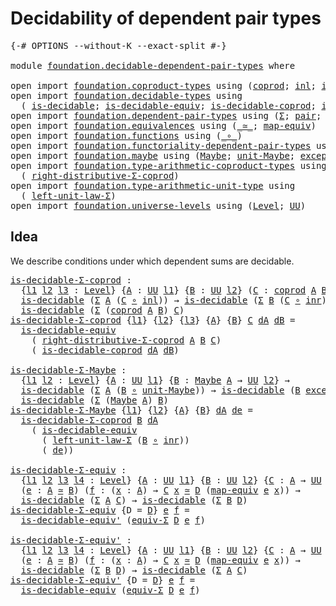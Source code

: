 # Decidability of dependent pair types

<pre class="Agda"><a id="49" class="Symbol">{-#</a> <a id="53" class="Keyword">OPTIONS</a> <a id="61" class="Pragma">--without-K</a> <a id="73" class="Pragma">--exact-split</a> <a id="87" class="Symbol">#-}</a>

<a id="92" class="Keyword">module</a> <a id="99" href="foundation.decidable-dependent-pair-types.html" class="Module">foundation.decidable-dependent-pair-types</a> <a id="141" class="Keyword">where</a>

<a id="148" class="Keyword">open</a> <a id="153" class="Keyword">import</a> <a id="160" href="foundation.coproduct-types.html" class="Module">foundation.coproduct-types</a> <a id="187" class="Keyword">using</a> <a id="193" class="Symbol">(</a><a id="194" href="foundation.coproduct-types.html#1168" class="Datatype">coprod</a><a id="200" class="Symbol">;</a> <a id="202" href="foundation.coproduct-types.html#1239" class="InductiveConstructor">inl</a><a id="205" class="Symbol">;</a> <a id="207" href="foundation.coproduct-types.html#1262" class="InductiveConstructor">inr</a><a id="210" class="Symbol">)</a>
<a id="212" class="Keyword">open</a> <a id="217" class="Keyword">import</a> <a id="224" href="foundation.decidable-types.html" class="Module">foundation.decidable-types</a> <a id="251" class="Keyword">using</a>
  <a id="259" class="Symbol">(</a> <a id="261" href="foundation.decidable-types.html#1905" class="Function">is-decidable</a><a id="273" class="Symbol">;</a> <a id="275" href="foundation.decidable-types.html#5701" class="Function">is-decidable-equiv</a><a id="293" class="Symbol">;</a> <a id="295" href="foundation.decidable-types.html#2953" class="Function">is-decidable-coprod</a><a id="314" class="Symbol">;</a> <a id="316" href="foundation.decidable-types.html#5847" class="Function">is-decidable-equiv&#39;</a><a id="335" class="Symbol">)</a>
<a id="337" class="Keyword">open</a> <a id="342" class="Keyword">import</a> <a id="349" href="foundation.dependent-pair-types.html" class="Module">foundation.dependent-pair-types</a> <a id="381" class="Keyword">using</a> <a id="387" class="Symbol">(</a><a id="388" href="foundation-core.dependent-pair-types.html#502" class="Record">Σ</a><a id="389" class="Symbol">;</a> <a id="391" href="foundation-core.dependent-pair-types.html#575" class="InductiveConstructor">pair</a><a id="395" class="Symbol">;</a> <a id="397" href="foundation-core.dependent-pair-types.html#592" class="Field">pr1</a><a id="400" class="Symbol">;</a> <a id="402" href="foundation-core.dependent-pair-types.html#604" class="Field">pr2</a><a id="405" class="Symbol">)</a>
<a id="407" class="Keyword">open</a> <a id="412" class="Keyword">import</a> <a id="419" href="foundation.equivalences.html" class="Module">foundation.equivalences</a> <a id="443" class="Keyword">using</a> <a id="449" class="Symbol">(</a><a id="450" href="foundation-core.equivalences.html#1608" class="Function Operator">_≃_</a><a id="453" class="Symbol">;</a> <a id="455" href="foundation-core.equivalences.html#1808" class="Function">map-equiv</a><a id="464" class="Symbol">)</a>
<a id="466" class="Keyword">open</a> <a id="471" class="Keyword">import</a> <a id="478" href="foundation.functions.html" class="Module">foundation.functions</a> <a id="499" class="Keyword">using</a> <a id="505" class="Symbol">(</a><a id="506" href="foundation-core.functions.html#407" class="Function Operator">_∘_</a><a id="509" class="Symbol">)</a>
<a id="511" class="Keyword">open</a> <a id="516" class="Keyword">import</a> <a id="523" href="foundation.functoriality-dependent-pair-types.html" class="Module">foundation.functoriality-dependent-pair-types</a> <a id="569" class="Keyword">using</a> <a id="575" class="Symbol">(</a><a id="576" href="foundation-core.functoriality-dependent-pair-types.html#10421" class="Function">equiv-Σ</a><a id="583" class="Symbol">)</a>
<a id="585" class="Keyword">open</a> <a id="590" class="Keyword">import</a> <a id="597" href="foundation.maybe.html" class="Module">foundation.maybe</a> <a id="614" class="Keyword">using</a> <a id="620" class="Symbol">(</a><a id="621" href="foundation.maybe.html#1449" class="Function">Maybe</a><a id="626" class="Symbol">;</a> <a id="628" href="foundation.maybe.html#1508" class="Function">unit-Maybe</a><a id="638" class="Symbol">;</a> <a id="640" href="foundation.maybe.html#1576" class="Function">exception-Maybe</a><a id="655" class="Symbol">)</a>
<a id="657" class="Keyword">open</a> <a id="662" class="Keyword">import</a> <a id="669" href="foundation.type-arithmetic-coproduct-types.html" class="Module">foundation.type-arithmetic-coproduct-types</a> <a id="712" class="Keyword">using</a>
  <a id="720" class="Symbol">(</a> <a id="722" href="foundation.type-arithmetic-coproduct-types.html#5409" class="Function">right-distributive-Σ-coprod</a><a id="749" class="Symbol">)</a>
<a id="751" class="Keyword">open</a> <a id="756" class="Keyword">import</a> <a id="763" href="foundation.type-arithmetic-unit-type.html" class="Module">foundation.type-arithmetic-unit-type</a> <a id="800" class="Keyword">using</a>
  <a id="808" class="Symbol">(</a> <a id="810" href="foundation.type-arithmetic-unit-type.html#1542" class="Function">left-unit-law-Σ</a><a id="825" class="Symbol">)</a>
<a id="827" class="Keyword">open</a> <a id="832" class="Keyword">import</a> <a id="839" href="foundation.universe-levels.html" class="Module">foundation.universe-levels</a> <a id="866" class="Keyword">using</a> <a id="872" class="Symbol">(</a><a id="873" href="Agda.Primitive.html#597" class="Postulate">Level</a><a id="878" class="Symbol">;</a> <a id="880" href="foundation-core.universe-levels.html#222" class="Primitive">UU</a><a id="882" class="Symbol">)</a>
</pre>
## Idea

We describe conditions under which dependent sums are decidable.

<pre class="Agda"><a id="is-decidable-Σ-coprod"></a><a id="972" href="foundation.decidable-dependent-pair-types.html#972" class="Function">is-decidable-Σ-coprod</a> <a id="994" class="Symbol">:</a>
  <a id="998" class="Symbol">{</a><a id="999" href="foundation.decidable-dependent-pair-types.html#999" class="Bound">l1</a> <a id="1002" href="foundation.decidable-dependent-pair-types.html#1002" class="Bound">l2</a> <a id="1005" href="foundation.decidable-dependent-pair-types.html#1005" class="Bound">l3</a> <a id="1008" class="Symbol">:</a> <a id="1010" href="Agda.Primitive.html#597" class="Postulate">Level</a><a id="1015" class="Symbol">}</a> <a id="1017" class="Symbol">{</a><a id="1018" href="foundation.decidable-dependent-pair-types.html#1018" class="Bound">A</a> <a id="1020" class="Symbol">:</a> <a id="1022" href="foundation-core.universe-levels.html#222" class="Primitive">UU</a> <a id="1025" href="foundation.decidable-dependent-pair-types.html#999" class="Bound">l1</a><a id="1027" class="Symbol">}</a> <a id="1029" class="Symbol">{</a><a id="1030" href="foundation.decidable-dependent-pair-types.html#1030" class="Bound">B</a> <a id="1032" class="Symbol">:</a> <a id="1034" href="foundation-core.universe-levels.html#222" class="Primitive">UU</a> <a id="1037" href="foundation.decidable-dependent-pair-types.html#1002" class="Bound">l2</a><a id="1039" class="Symbol">}</a> <a id="1041" class="Symbol">(</a><a id="1042" href="foundation.decidable-dependent-pair-types.html#1042" class="Bound">C</a> <a id="1044" class="Symbol">:</a> <a id="1046" href="foundation.coproduct-types.html#1168" class="Datatype">coprod</a> <a id="1053" href="foundation.decidable-dependent-pair-types.html#1018" class="Bound">A</a> <a id="1055" href="foundation.decidable-dependent-pair-types.html#1030" class="Bound">B</a> <a id="1057" class="Symbol">→</a> <a id="1059" href="foundation-core.universe-levels.html#222" class="Primitive">UU</a> <a id="1062" href="foundation.decidable-dependent-pair-types.html#1005" class="Bound">l3</a><a id="1064" class="Symbol">)</a> <a id="1066" class="Symbol">→</a>
  <a id="1070" href="foundation.decidable-types.html#1905" class="Function">is-decidable</a> <a id="1083" class="Symbol">(</a><a id="1084" href="foundation-core.dependent-pair-types.html#502" class="Record">Σ</a> <a id="1086" href="foundation.decidable-dependent-pair-types.html#1018" class="Bound">A</a> <a id="1088" class="Symbol">(</a><a id="1089" href="foundation.decidable-dependent-pair-types.html#1042" class="Bound">C</a> <a id="1091" href="foundation-core.functions.html#407" class="Function Operator">∘</a> <a id="1093" href="foundation.coproduct-types.html#1239" class="InductiveConstructor">inl</a><a id="1096" class="Symbol">))</a> <a id="1099" class="Symbol">→</a> <a id="1101" href="foundation.decidable-types.html#1905" class="Function">is-decidable</a> <a id="1114" class="Symbol">(</a><a id="1115" href="foundation-core.dependent-pair-types.html#502" class="Record">Σ</a> <a id="1117" href="foundation.decidable-dependent-pair-types.html#1030" class="Bound">B</a> <a id="1119" class="Symbol">(</a><a id="1120" href="foundation.decidable-dependent-pair-types.html#1042" class="Bound">C</a> <a id="1122" href="foundation-core.functions.html#407" class="Function Operator">∘</a> <a id="1124" href="foundation.coproduct-types.html#1262" class="InductiveConstructor">inr</a><a id="1127" class="Symbol">))</a> <a id="1130" class="Symbol">→</a>
  <a id="1134" href="foundation.decidable-types.html#1905" class="Function">is-decidable</a> <a id="1147" class="Symbol">(</a><a id="1148" href="foundation-core.dependent-pair-types.html#502" class="Record">Σ</a> <a id="1150" class="Symbol">(</a><a id="1151" href="foundation.coproduct-types.html#1168" class="Datatype">coprod</a> <a id="1158" href="foundation.decidable-dependent-pair-types.html#1018" class="Bound">A</a> <a id="1160" href="foundation.decidable-dependent-pair-types.html#1030" class="Bound">B</a><a id="1161" class="Symbol">)</a> <a id="1163" href="foundation.decidable-dependent-pair-types.html#1042" class="Bound">C</a><a id="1164" class="Symbol">)</a>
<a id="1166" href="foundation.decidable-dependent-pair-types.html#972" class="Function">is-decidable-Σ-coprod</a> <a id="1188" class="Symbol">{</a><a id="1189" href="foundation.decidable-dependent-pair-types.html#1189" class="Bound">l1</a><a id="1191" class="Symbol">}</a> <a id="1193" class="Symbol">{</a><a id="1194" href="foundation.decidable-dependent-pair-types.html#1194" class="Bound">l2</a><a id="1196" class="Symbol">}</a> <a id="1198" class="Symbol">{</a><a id="1199" href="foundation.decidable-dependent-pair-types.html#1199" class="Bound">l3</a><a id="1201" class="Symbol">}</a> <a id="1203" class="Symbol">{</a><a id="1204" href="foundation.decidable-dependent-pair-types.html#1204" class="Bound">A</a><a id="1205" class="Symbol">}</a> <a id="1207" class="Symbol">{</a><a id="1208" href="foundation.decidable-dependent-pair-types.html#1208" class="Bound">B</a><a id="1209" class="Symbol">}</a> <a id="1211" href="foundation.decidable-dependent-pair-types.html#1211" class="Bound">C</a> <a id="1213" href="foundation.decidable-dependent-pair-types.html#1213" class="Bound">dA</a> <a id="1216" href="foundation.decidable-dependent-pair-types.html#1216" class="Bound">dB</a> <a id="1219" class="Symbol">=</a>
  <a id="1223" href="foundation.decidable-types.html#5701" class="Function">is-decidable-equiv</a>
    <a id="1246" class="Symbol">(</a> <a id="1248" href="foundation.type-arithmetic-coproduct-types.html#5409" class="Function">right-distributive-Σ-coprod</a> <a id="1276" href="foundation.decidable-dependent-pair-types.html#1204" class="Bound">A</a> <a id="1278" href="foundation.decidable-dependent-pair-types.html#1208" class="Bound">B</a> <a id="1280" href="foundation.decidable-dependent-pair-types.html#1211" class="Bound">C</a><a id="1281" class="Symbol">)</a>
    <a id="1287" class="Symbol">(</a> <a id="1289" href="foundation.decidable-types.html#2953" class="Function">is-decidable-coprod</a> <a id="1309" href="foundation.decidable-dependent-pair-types.html#1213" class="Bound">dA</a> <a id="1312" href="foundation.decidable-dependent-pair-types.html#1216" class="Bound">dB</a><a id="1314" class="Symbol">)</a>

<a id="is-decidable-Σ-Maybe"></a><a id="1317" href="foundation.decidable-dependent-pair-types.html#1317" class="Function">is-decidable-Σ-Maybe</a> <a id="1338" class="Symbol">:</a>
  <a id="1342" class="Symbol">{</a><a id="1343" href="foundation.decidable-dependent-pair-types.html#1343" class="Bound">l1</a> <a id="1346" href="foundation.decidable-dependent-pair-types.html#1346" class="Bound">l2</a> <a id="1349" class="Symbol">:</a> <a id="1351" href="Agda.Primitive.html#597" class="Postulate">Level</a><a id="1356" class="Symbol">}</a> <a id="1358" class="Symbol">{</a><a id="1359" href="foundation.decidable-dependent-pair-types.html#1359" class="Bound">A</a> <a id="1361" class="Symbol">:</a> <a id="1363" href="foundation-core.universe-levels.html#222" class="Primitive">UU</a> <a id="1366" href="foundation.decidable-dependent-pair-types.html#1343" class="Bound">l1</a><a id="1368" class="Symbol">}</a> <a id="1370" class="Symbol">{</a><a id="1371" href="foundation.decidable-dependent-pair-types.html#1371" class="Bound">B</a> <a id="1373" class="Symbol">:</a> <a id="1375" href="foundation.maybe.html#1449" class="Function">Maybe</a> <a id="1381" href="foundation.decidable-dependent-pair-types.html#1359" class="Bound">A</a> <a id="1383" class="Symbol">→</a> <a id="1385" href="foundation-core.universe-levels.html#222" class="Primitive">UU</a> <a id="1388" href="foundation.decidable-dependent-pair-types.html#1346" class="Bound">l2</a><a id="1390" class="Symbol">}</a> <a id="1392" class="Symbol">→</a>
  <a id="1396" href="foundation.decidable-types.html#1905" class="Function">is-decidable</a> <a id="1409" class="Symbol">(</a><a id="1410" href="foundation-core.dependent-pair-types.html#502" class="Record">Σ</a> <a id="1412" href="foundation.decidable-dependent-pair-types.html#1359" class="Bound">A</a> <a id="1414" class="Symbol">(</a><a id="1415" href="foundation.decidable-dependent-pair-types.html#1371" class="Bound">B</a> <a id="1417" href="foundation-core.functions.html#407" class="Function Operator">∘</a> <a id="1419" href="foundation.maybe.html#1508" class="Function">unit-Maybe</a><a id="1429" class="Symbol">))</a> <a id="1432" class="Symbol">→</a> <a id="1434" href="foundation.decidable-types.html#1905" class="Function">is-decidable</a> <a id="1447" class="Symbol">(</a><a id="1448" href="foundation.decidable-dependent-pair-types.html#1371" class="Bound">B</a> <a id="1450" href="foundation.maybe.html#1576" class="Function">exception-Maybe</a><a id="1465" class="Symbol">)</a> <a id="1467" class="Symbol">→</a>
  <a id="1471" href="foundation.decidable-types.html#1905" class="Function">is-decidable</a> <a id="1484" class="Symbol">(</a><a id="1485" href="foundation-core.dependent-pair-types.html#502" class="Record">Σ</a> <a id="1487" class="Symbol">(</a><a id="1488" href="foundation.maybe.html#1449" class="Function">Maybe</a> <a id="1494" href="foundation.decidable-dependent-pair-types.html#1359" class="Bound">A</a><a id="1495" class="Symbol">)</a> <a id="1497" href="foundation.decidable-dependent-pair-types.html#1371" class="Bound">B</a><a id="1498" class="Symbol">)</a>
<a id="1500" href="foundation.decidable-dependent-pair-types.html#1317" class="Function">is-decidable-Σ-Maybe</a> <a id="1521" class="Symbol">{</a><a id="1522" href="foundation.decidable-dependent-pair-types.html#1522" class="Bound">l1</a><a id="1524" class="Symbol">}</a> <a id="1526" class="Symbol">{</a><a id="1527" href="foundation.decidable-dependent-pair-types.html#1527" class="Bound">l2</a><a id="1529" class="Symbol">}</a> <a id="1531" class="Symbol">{</a><a id="1532" href="foundation.decidable-dependent-pair-types.html#1532" class="Bound">A</a><a id="1533" class="Symbol">}</a> <a id="1535" class="Symbol">{</a><a id="1536" href="foundation.decidable-dependent-pair-types.html#1536" class="Bound">B</a><a id="1537" class="Symbol">}</a> <a id="1539" href="foundation.decidable-dependent-pair-types.html#1539" class="Bound">dA</a> <a id="1542" href="foundation.decidable-dependent-pair-types.html#1542" class="Bound">de</a> <a id="1545" class="Symbol">=</a>
  <a id="1549" href="foundation.decidable-dependent-pair-types.html#972" class="Function">is-decidable-Σ-coprod</a> <a id="1571" href="foundation.decidable-dependent-pair-types.html#1536" class="Bound">B</a> <a id="1573" href="foundation.decidable-dependent-pair-types.html#1539" class="Bound">dA</a>
    <a id="1580" class="Symbol">(</a> <a id="1582" href="foundation.decidable-types.html#5701" class="Function">is-decidable-equiv</a>
      <a id="1607" class="Symbol">(</a> <a id="1609" href="foundation.type-arithmetic-unit-type.html#1542" class="Function">left-unit-law-Σ</a> <a id="1625" class="Symbol">(</a><a id="1626" href="foundation.decidable-dependent-pair-types.html#1536" class="Bound">B</a> <a id="1628" href="foundation-core.functions.html#407" class="Function Operator">∘</a> <a id="1630" href="foundation.coproduct-types.html#1262" class="InductiveConstructor">inr</a><a id="1633" class="Symbol">))</a>
      <a id="1642" class="Symbol">(</a> <a id="1644" href="foundation.decidable-dependent-pair-types.html#1542" class="Bound">de</a><a id="1646" class="Symbol">))</a>

<a id="is-decidable-Σ-equiv"></a><a id="1650" href="foundation.decidable-dependent-pair-types.html#1650" class="Function">is-decidable-Σ-equiv</a> <a id="1671" class="Symbol">:</a>
  <a id="1675" class="Symbol">{</a><a id="1676" href="foundation.decidable-dependent-pair-types.html#1676" class="Bound">l1</a> <a id="1679" href="foundation.decidable-dependent-pair-types.html#1679" class="Bound">l2</a> <a id="1682" href="foundation.decidable-dependent-pair-types.html#1682" class="Bound">l3</a> <a id="1685" href="foundation.decidable-dependent-pair-types.html#1685" class="Bound">l4</a> <a id="1688" class="Symbol">:</a> <a id="1690" href="Agda.Primitive.html#597" class="Postulate">Level</a><a id="1695" class="Symbol">}</a> <a id="1697" class="Symbol">{</a><a id="1698" href="foundation.decidable-dependent-pair-types.html#1698" class="Bound">A</a> <a id="1700" class="Symbol">:</a> <a id="1702" href="foundation-core.universe-levels.html#222" class="Primitive">UU</a> <a id="1705" href="foundation.decidable-dependent-pair-types.html#1676" class="Bound">l1</a><a id="1707" class="Symbol">}</a> <a id="1709" class="Symbol">{</a><a id="1710" href="foundation.decidable-dependent-pair-types.html#1710" class="Bound">B</a> <a id="1712" class="Symbol">:</a> <a id="1714" href="foundation-core.universe-levels.html#222" class="Primitive">UU</a> <a id="1717" href="foundation.decidable-dependent-pair-types.html#1679" class="Bound">l2</a><a id="1719" class="Symbol">}</a> <a id="1721" class="Symbol">{</a><a id="1722" href="foundation.decidable-dependent-pair-types.html#1722" class="Bound">C</a> <a id="1724" class="Symbol">:</a> <a id="1726" href="foundation.decidable-dependent-pair-types.html#1698" class="Bound">A</a> <a id="1728" class="Symbol">→</a> <a id="1730" href="foundation-core.universe-levels.html#222" class="Primitive">UU</a> <a id="1733" href="foundation.decidable-dependent-pair-types.html#1682" class="Bound">l3</a><a id="1735" class="Symbol">}</a> <a id="1737" class="Symbol">{</a><a id="1738" href="foundation.decidable-dependent-pair-types.html#1738" class="Bound">D</a> <a id="1740" class="Symbol">:</a> <a id="1742" href="foundation.decidable-dependent-pair-types.html#1710" class="Bound">B</a> <a id="1744" class="Symbol">→</a> <a id="1746" href="foundation-core.universe-levels.html#222" class="Primitive">UU</a> <a id="1749" href="foundation.decidable-dependent-pair-types.html#1685" class="Bound">l4</a><a id="1751" class="Symbol">}</a>
  <a id="1755" class="Symbol">(</a><a id="1756" href="foundation.decidable-dependent-pair-types.html#1756" class="Bound">e</a> <a id="1758" class="Symbol">:</a> <a id="1760" href="foundation.decidable-dependent-pair-types.html#1698" class="Bound">A</a> <a id="1762" href="foundation-core.equivalences.html#1608" class="Function Operator">≃</a> <a id="1764" href="foundation.decidable-dependent-pair-types.html#1710" class="Bound">B</a><a id="1765" class="Symbol">)</a> <a id="1767" class="Symbol">(</a><a id="1768" href="foundation.decidable-dependent-pair-types.html#1768" class="Bound">f</a> <a id="1770" class="Symbol">:</a> <a id="1772" class="Symbol">(</a><a id="1773" href="foundation.decidable-dependent-pair-types.html#1773" class="Bound">x</a> <a id="1775" class="Symbol">:</a> <a id="1777" href="foundation.decidable-dependent-pair-types.html#1698" class="Bound">A</a><a id="1778" class="Symbol">)</a> <a id="1780" class="Symbol">→</a> <a id="1782" href="foundation.decidable-dependent-pair-types.html#1722" class="Bound">C</a> <a id="1784" href="foundation.decidable-dependent-pair-types.html#1773" class="Bound">x</a> <a id="1786" href="foundation-core.equivalences.html#1608" class="Function Operator">≃</a> <a id="1788" href="foundation.decidable-dependent-pair-types.html#1738" class="Bound">D</a> <a id="1790" class="Symbol">(</a><a id="1791" href="foundation-core.equivalences.html#1808" class="Function">map-equiv</a> <a id="1801" href="foundation.decidable-dependent-pair-types.html#1756" class="Bound">e</a> <a id="1803" href="foundation.decidable-dependent-pair-types.html#1773" class="Bound">x</a><a id="1804" class="Symbol">))</a> <a id="1807" class="Symbol">→</a>
  <a id="1811" href="foundation.decidable-types.html#1905" class="Function">is-decidable</a> <a id="1824" class="Symbol">(</a><a id="1825" href="foundation-core.dependent-pair-types.html#502" class="Record">Σ</a> <a id="1827" href="foundation.decidable-dependent-pair-types.html#1698" class="Bound">A</a> <a id="1829" href="foundation.decidable-dependent-pair-types.html#1722" class="Bound">C</a><a id="1830" class="Symbol">)</a> <a id="1832" class="Symbol">→</a> <a id="1834" href="foundation.decidable-types.html#1905" class="Function">is-decidable</a> <a id="1847" class="Symbol">(</a><a id="1848" href="foundation-core.dependent-pair-types.html#502" class="Record">Σ</a> <a id="1850" href="foundation.decidable-dependent-pair-types.html#1710" class="Bound">B</a> <a id="1852" href="foundation.decidable-dependent-pair-types.html#1738" class="Bound">D</a><a id="1853" class="Symbol">)</a>
<a id="1855" href="foundation.decidable-dependent-pair-types.html#1650" class="Function">is-decidable-Σ-equiv</a> <a id="1876" class="Symbol">{</a><a id="1877" class="Argument">D</a> <a id="1879" class="Symbol">=</a> <a id="1881" href="foundation.decidable-dependent-pair-types.html#1881" class="Bound">D</a><a id="1882" class="Symbol">}</a> <a id="1884" href="foundation.decidable-dependent-pair-types.html#1884" class="Bound">e</a> <a id="1886" href="foundation.decidable-dependent-pair-types.html#1886" class="Bound">f</a> <a id="1888" class="Symbol">=</a>
  <a id="1892" href="foundation.decidable-types.html#5847" class="Function">is-decidable-equiv&#39;</a> <a id="1912" class="Symbol">(</a><a id="1913" href="foundation-core.functoriality-dependent-pair-types.html#10421" class="Function">equiv-Σ</a> <a id="1921" href="foundation.decidable-dependent-pair-types.html#1881" class="Bound">D</a> <a id="1923" href="foundation.decidable-dependent-pair-types.html#1884" class="Bound">e</a> <a id="1925" href="foundation.decidable-dependent-pair-types.html#1886" class="Bound">f</a><a id="1926" class="Symbol">)</a>

<a id="is-decidable-Σ-equiv&#39;"></a><a id="1929" href="foundation.decidable-dependent-pair-types.html#1929" class="Function">is-decidable-Σ-equiv&#39;</a> <a id="1951" class="Symbol">:</a>
  <a id="1955" class="Symbol">{</a><a id="1956" href="foundation.decidable-dependent-pair-types.html#1956" class="Bound">l1</a> <a id="1959" href="foundation.decidable-dependent-pair-types.html#1959" class="Bound">l2</a> <a id="1962" href="foundation.decidable-dependent-pair-types.html#1962" class="Bound">l3</a> <a id="1965" href="foundation.decidable-dependent-pair-types.html#1965" class="Bound">l4</a> <a id="1968" class="Symbol">:</a> <a id="1970" href="Agda.Primitive.html#597" class="Postulate">Level</a><a id="1975" class="Symbol">}</a> <a id="1977" class="Symbol">{</a><a id="1978" href="foundation.decidable-dependent-pair-types.html#1978" class="Bound">A</a> <a id="1980" class="Symbol">:</a> <a id="1982" href="foundation-core.universe-levels.html#222" class="Primitive">UU</a> <a id="1985" href="foundation.decidable-dependent-pair-types.html#1956" class="Bound">l1</a><a id="1987" class="Symbol">}</a> <a id="1989" class="Symbol">{</a><a id="1990" href="foundation.decidable-dependent-pair-types.html#1990" class="Bound">B</a> <a id="1992" class="Symbol">:</a> <a id="1994" href="foundation-core.universe-levels.html#222" class="Primitive">UU</a> <a id="1997" href="foundation.decidable-dependent-pair-types.html#1959" class="Bound">l2</a><a id="1999" class="Symbol">}</a> <a id="2001" class="Symbol">{</a><a id="2002" href="foundation.decidable-dependent-pair-types.html#2002" class="Bound">C</a> <a id="2004" class="Symbol">:</a> <a id="2006" href="foundation.decidable-dependent-pair-types.html#1978" class="Bound">A</a> <a id="2008" class="Symbol">→</a> <a id="2010" href="foundation-core.universe-levels.html#222" class="Primitive">UU</a> <a id="2013" href="foundation.decidable-dependent-pair-types.html#1962" class="Bound">l3</a><a id="2015" class="Symbol">}</a> <a id="2017" class="Symbol">{</a><a id="2018" href="foundation.decidable-dependent-pair-types.html#2018" class="Bound">D</a> <a id="2020" class="Symbol">:</a> <a id="2022" href="foundation.decidable-dependent-pair-types.html#1990" class="Bound">B</a> <a id="2024" class="Symbol">→</a> <a id="2026" href="foundation-core.universe-levels.html#222" class="Primitive">UU</a> <a id="2029" href="foundation.decidable-dependent-pair-types.html#1965" class="Bound">l4</a><a id="2031" class="Symbol">}</a>
  <a id="2035" class="Symbol">(</a><a id="2036" href="foundation.decidable-dependent-pair-types.html#2036" class="Bound">e</a> <a id="2038" class="Symbol">:</a> <a id="2040" href="foundation.decidable-dependent-pair-types.html#1978" class="Bound">A</a> <a id="2042" href="foundation-core.equivalences.html#1608" class="Function Operator">≃</a> <a id="2044" href="foundation.decidable-dependent-pair-types.html#1990" class="Bound">B</a><a id="2045" class="Symbol">)</a> <a id="2047" class="Symbol">(</a><a id="2048" href="foundation.decidable-dependent-pair-types.html#2048" class="Bound">f</a> <a id="2050" class="Symbol">:</a> <a id="2052" class="Symbol">(</a><a id="2053" href="foundation.decidable-dependent-pair-types.html#2053" class="Bound">x</a> <a id="2055" class="Symbol">:</a> <a id="2057" href="foundation.decidable-dependent-pair-types.html#1978" class="Bound">A</a><a id="2058" class="Symbol">)</a> <a id="2060" class="Symbol">→</a> <a id="2062" href="foundation.decidable-dependent-pair-types.html#2002" class="Bound">C</a> <a id="2064" href="foundation.decidable-dependent-pair-types.html#2053" class="Bound">x</a> <a id="2066" href="foundation-core.equivalences.html#1608" class="Function Operator">≃</a> <a id="2068" href="foundation.decidable-dependent-pair-types.html#2018" class="Bound">D</a> <a id="2070" class="Symbol">(</a><a id="2071" href="foundation-core.equivalences.html#1808" class="Function">map-equiv</a> <a id="2081" href="foundation.decidable-dependent-pair-types.html#2036" class="Bound">e</a> <a id="2083" href="foundation.decidable-dependent-pair-types.html#2053" class="Bound">x</a><a id="2084" class="Symbol">))</a> <a id="2087" class="Symbol">→</a>
  <a id="2091" href="foundation.decidable-types.html#1905" class="Function">is-decidable</a> <a id="2104" class="Symbol">(</a><a id="2105" href="foundation-core.dependent-pair-types.html#502" class="Record">Σ</a> <a id="2107" href="foundation.decidable-dependent-pair-types.html#1990" class="Bound">B</a> <a id="2109" href="foundation.decidable-dependent-pair-types.html#2018" class="Bound">D</a><a id="2110" class="Symbol">)</a> <a id="2112" class="Symbol">→</a> <a id="2114" href="foundation.decidable-types.html#1905" class="Function">is-decidable</a> <a id="2127" class="Symbol">(</a><a id="2128" href="foundation-core.dependent-pair-types.html#502" class="Record">Σ</a> <a id="2130" href="foundation.decidable-dependent-pair-types.html#1978" class="Bound">A</a> <a id="2132" href="foundation.decidable-dependent-pair-types.html#2002" class="Bound">C</a><a id="2133" class="Symbol">)</a>
<a id="2135" href="foundation.decidable-dependent-pair-types.html#1929" class="Function">is-decidable-Σ-equiv&#39;</a> <a id="2157" class="Symbol">{</a><a id="2158" class="Argument">D</a> <a id="2160" class="Symbol">=</a> <a id="2162" href="foundation.decidable-dependent-pair-types.html#2162" class="Bound">D</a><a id="2163" class="Symbol">}</a> <a id="2165" href="foundation.decidable-dependent-pair-types.html#2165" class="Bound">e</a> <a id="2167" href="foundation.decidable-dependent-pair-types.html#2167" class="Bound">f</a> <a id="2169" class="Symbol">=</a>
  <a id="2173" href="foundation.decidable-types.html#5701" class="Function">is-decidable-equiv</a> <a id="2192" class="Symbol">(</a><a id="2193" href="foundation-core.functoriality-dependent-pair-types.html#10421" class="Function">equiv-Σ</a> <a id="2201" href="foundation.decidable-dependent-pair-types.html#2162" class="Bound">D</a> <a id="2203" href="foundation.decidable-dependent-pair-types.html#2165" class="Bound">e</a> <a id="2205" href="foundation.decidable-dependent-pair-types.html#2167" class="Bound">f</a><a id="2206" class="Symbol">)</a>
</pre>